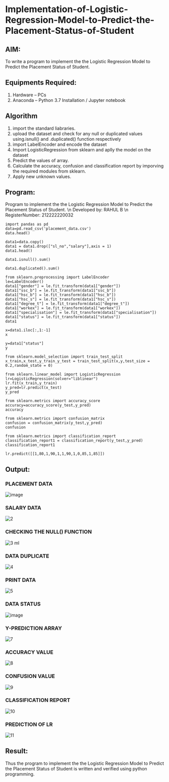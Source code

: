 # Implementation-of-Logistic-Regression-Model-to-Predict-the-Placement-Status-of-Student

## AIM:
To write a program to implement the the Logistic Regression Model to Predict the Placement Status of Student.

## Equipments Required:
1. Hardware – PCs
2. Anaconda – Python 3.7 Installation / Jupyter notebook

## Algorithm
1. import the standard liabraries.
2. upload the dataset and check for any null or duplicated values using.isnull() and .duplicated() function respectively
3. import LabelEncoder and encode the dataset
4. Import LogisticRegression from sklearn and aplly the model on the dataset
5. Predict the values of array.
6. Calculate the accuracy, confusion and classification report by imporving the required modules from sklearn.
7. Apply new unknown values.

## Program:
Program to implement the the Logistic Regression Model to Predict the Placement Status of Student.
\n Developed by: RAHUL B
\n RegisterNumber: 212222220032
```
import pandas as pd 
data=pd.read_csv('placement_data.csv')
data.head()
```

```
data1=data.copy()
data1 = data1.drop(["sl_no","salary"],axis = 1)
data1.head()
```
```
data1.isnull().sum()
```
```
data1.duplicated().sum()
```
```
from sklearn.preprocessing import LabelEncoder
le=LabelEncoder()
data1["gender"] = le.fit_transform(data1["gender"])
data1["ssc_b"] = le.fit_transform(data1["ssc_b"])
data1["hsc_b"] = le.fit_transform(data1["hsc_b"])
data1["hsc_s"] = le.fit_transform(data1["hsc_s"])
data1["degree_t"] = le.fit_transform(data1["degree_t"])
data1["workex"] = le.fit_transform(data1["workex"])
data1["specialisation"] = le.fit_transform(data1["specialisation"])
data1["status"] = le.fit_transform(data1["status"])
data1
```
```
x=data1.iloc[:,1:-1]
x
```
```
y=data1["status"]
y
```
```
from sklearn.model_selection import train_test_split
x_train,x_test,y_train_y_test = train_test_split(x,y,test_size = 0.2,random_state = 0)
```
```
from sklearn.linear_model import LogisticRegression
lr=LogisticRegression(solver="liblinear")
lr.fit(x_train,y_train)
y_pred=lr.predict(x_test)
y_pred
```
```
from sklearn.metrics import accuracy_score
accuracy=accuracy_score(y_test,y_pred)
accuracy
```
```
from sklearn.metrics import confusion_matrix
confusion = confusion_matrix(y_test,y_pred)
confusion
```
```
from sklearn.metrics import classification_report
classification_report1 = classification_report(y_test,y_pred)
classification_report1
```
```
lr.predict([[1,80,1,90,1,1,90,1,0,85,1,85]])
```


## Output:

<H3>PLACEMENT DATA</H3>

![image](https://github.com/premkumarkarthikeyan/Implementation-of-Logistic-Regression-Model-to-Predict-the-Placement-Status-of-Student/assets/119476243/bab264cf-5188-4fbc-aac2-59687fb40e35)

<H3>SALARY DATA</H3>

![2](https://github.com/premkumarkarthikeyan/Implementation-of-Logistic-Regression-Model-to-Predict-the-Placement-Status-of-Student/assets/119476243/a910824f-dc86-40c2-9e3e-01b1880e7cde)

<H3>CHECKING THE NULL() FUNCTION</H3>

![3 ml](https://github.com/premkumarkarthikeyan/Implementation-of-Logistic-Regression-Model-to-Predict-the-Placement-Status-of-Student/assets/119476243/ff4dceca-54a9-4e2c-a66d-77ce72ef396a)

<H3>DATA DUPLICATE</H3>

![4](https://github.com/premkumarkarthikeyan/Implementation-of-Logistic-Regression-Model-to-Predict-the-Placement-Status-of-Student/assets/119476243/b516c2cd-f5d3-4b4e-b9e4-711bd86318ba)

<H3>PRINT DATA</H3>

![5](https://github.com/premkumarkarthikeyan/Implementation-of-Logistic-Regression-Model-to-Predict-the-Placement-Status-of-Student/assets/119476243/e6c3ca39-582d-4c1b-b42a-2fec1fe4458c)

<H3>DATA STATUS</H3>

![image](https://github.com/premkumarkarthikeyan/Implementation-of-Logistic-Regression-Model-to-Predict-the-Placement-Status-of-Student/assets/119476243/229ed0cd-e514-4269-8b99-4e24f749caed)

<H3>Y-PREDICTION ARRAY</H3>

![7](https://github.com/premkumarkarthikeyan/Implementation-of-Logistic-Regression-Model-to-Predict-the-Placement-Status-of-Student/assets/119476243/9d08f30e-079b-4a69-931a-7dca39086650)

<H3>ACCURACY VALUE</H3>

![8](https://github.com/premkumarkarthikeyan/Implementation-of-Logistic-Regression-Model-to-Predict-the-Placement-Status-of-Student/assets/119476243/c101e699-8f25-44bd-b6a8-18e24b0058b6)

<H3>CONFUSION VALUE</H3>

![9](https://github.com/premkumarkarthikeyan/Implementation-of-Logistic-Regression-Model-to-Predict-the-Placement-Status-of-Student/assets/119476243/ddabf2ce-7202-4e66-a810-fe3599ffbea5)

<H3>CLASSIFICATION REPORT</H3>

![10](https://github.com/premkumarkarthikeyan/Implementation-of-Logistic-Regression-Model-to-Predict-the-Placement-Status-of-Student/assets/119476243/2393d6e1-4585-48ea-b8e0-55bf567cc78b)

<H3>PREDICTION OF LR</H3>

![11](https://github.com/premkumarkarthikeyan/Implementation-of-Logistic-Regression-Model-to-Predict-the-Placement-Status-of-Student/assets/119476243/d1690a1a-64d6-428b-9d04-9efd2e31fcbe)

## Result:
Thus the program to implement the the Logistic Regression Model to Predict the Placement Status of Student is written and verified using python programming.
